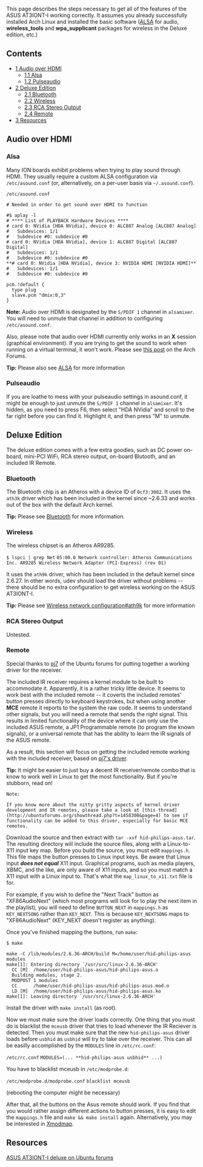 This page describes the steps necessary to get all of the features of the ASUS AT3IONT-I working correctly. It assumes you already successfully installed Arch Linux and installed the basic software ([ALSA](/index.php/ALSA "ALSA") for audio, **wireless_tools** and **wpa_supplicant** packages for wireless in the Deluxe edition, etc.)

## Contents

*   [1 Audio over HDMI](#Audio_over_HDMI)
    *   [1.1 Alsa](#Alsa)
    *   [1.2 Pulseaudio](#Pulseaudio)
*   [2 Deluxe Edition](#Deluxe_Edition)
    *   [2.1 Bluetooth](#Bluetooth)
    *   [2.2 Wireless](#Wireless)
    *   [2.3 RCA Stereo Output](#RCA_Stereo_Output)
    *   [2.4 Remote](#Remote)
*   [3 Resources](#Resources)

## Audio over HDMI

### Alsa

Many ION boards exhibit problems when trying to play sound through HDMI. They usually require a custom ALSA configuration via `/etc/asound.conf` (or, alternatively, on a per-user basis via `~/.asound.conf`).

 `/etc/asound.conf` 
```
# Needed in order to get sound over HDMI to function

#$ aplay -l
# **** List of PLAYBACK Hardware Devices ****
# card 0: NVidia [HDA NVidia], device 0: ALC887 Analog [ALC887 Analog]
#   Subdevices: 1/1
#   Subdevice #0: subdevice #0
# card 0: NVidia [HDA NVidia], device 1: ALC887 Digital [ALC887 Digital]
#   Subdevices: 1/1
#   Subdevice #0: subdevice #0
**# card 0: NVidia [HDA NVidia], device 3: NVIDIA HDMI [NVIDIA HDMI]**
#   Subdevices: 1/1
#   Subdevice #0: subdevice #0

pcm.!default {
  type plug
  slave.pcm "dmix:0,3"
}
```

**Note:** Audio over HDMI is designated by the `S/PDIF 1` channel in `alsamixer`. You will need to unmute that channel in addition to configuring `/etc/asound.conf`.

Also, please note that audio over HDMI currently only works in an **X** session (graphical environment). If you are trying to get the sound to work when running on a virtual terminal, it won't work. Please see [this post](https://bbs.archlinux.org/viewtopic.php?pid=858686#p858686) on the Arch Forums.

**Tip:** Please also see [ALSA](/index.php/ALSA "ALSA") for more information

### Pulseaudio

If you are loathe to mess with your pulseaudio settings in asound.conf, it might be enough to just unmute the `S/PDIF 1` channel in `alsamixer`. It's hidden, as you need to press F6, then select "HDA NVidia" and scroll to the far right before you can find it. Highlight it, and then press "M" to unmute.

## Deluxe Edition

The deluxe edition comes with a few extra goodies, such as DC power on-board, mini-PCI WiFi, RCA stereo output, on-board Blutooth, and an included IR Remote.

### Bluetooth

The Bluetooth chip is an Atheros with a device ID of `0cf3:3002`. It uses the `ath3k` driver which has been included in the kernel since ~2.6.33 and works out of the box with the default Arch kernel.

**Tip:** Please see [Bluetooth](/index.php/Bluetooth "Bluetooth") for more information.

### Wireless

The wireless chipset is an Atheros AR9285.

 `$ lspci | grep Net`  `05:00.0 Network controller: Atheros Communications Inc. AR9285 Wireless Network Adapter (PCI-Express) (rev 01)` 

It uses the `ath9k` driver, which has been included in the default kernel since 2.6.27\. In other words, udev should load the driver without problems -- there should be no extra configuration to get wireless working on the ASUS AT3IONT-I.

**Tip:** Please see [Wireless network configuration#ath9k](/index.php/Wireless_network_configuration#ath9k "Wireless network configuration") for more information

### RCA Stereo Output

Untested.

### Remote

Special thanks to [pj7](http://ubuntuforums.org/member.php?u=109915) of the Ubuntu forums for putting together a working driver for the receiver.

The included IR receiver requires a kernel module to be built to accommodate it. Apparently, it is a rather tricky little device. It seems to work best with the included remote -- it coverts the included remotes' button presses directly to keyboard keystrokes, but when using another **MCE** remote it reports to the system the raw code. It seems to understand other signals, but you will need a remote that sends the right signal. This results in limited functionality of the device where it can only use the included ASUS remote, a JP1 Programmable remote (to program the known signals), or a universal remote that has the ability to learn the IR signals of the ASUS remote.

As a result, this section will focus on getting the included remote working with the included receiver, based on [pj7's driver](http://ubuntuforums.org/showpost.php?p=9293063&postcount=12).

**Tip:** It might be easier to just buy a decent IR receiver/remote combo that is know to work well in Linux to get the most functionality. But if you're stubborn, read on!

	Note: 

	If you know more about the nitty gritty aspects of kernel driver development and IR remotes, please take a look at [this thread](http://ubuntuforums.org/showthread.php?t=1458300&page=4) to see if functionality can be added to this driver, especially for basic MCE remotes.

Download the source and then extract with `tar -xvf hid-philips-asus.tar`. The resulting directory will include the source files, along with a Linux-to-X11 input key map. Before you build the source, you must edit `mappings.h`. This file maps the button presses to Linux input keys. Be aware that Linux input ***does not equal*** X11 input. Graphical programs, such as media players, XBMC, and the like, are only aware of X11 inputs, and so you must match a X11 input with a Linux input to. That's what the `map_linux_to_x11.txt` file is for.

For example, if you wish to define the "Next Track" button as "XF86AudioNext" (which most programs will look for to play the next item in the playlist), you will need to define `BUTTON_NEXT` in `mappings.h` as `KEY_NEXTSONG` rather than `KEY_NEXT`. This is because `KEY_NEXTSONG` maps to "XF86AudioNext" (KEY_NEXT doesn't register as anything).

Once you've finished mapping the buttons, run `make`:

 `$ make` 
```
make -C /lib/modules/2.6.36-ARCH/build M=/home/user/hid-philips-asus modules
make[1]: Entering directory `/usr/src/linux-2.6.36-ARCH'
  CC [M]  /home/user/hid-philips-asus/hid-philips-asus.o
  Building modules, stage 2.
  MODPOST 1 modules
  CC      /home/user/hid-philips-asus/hid-philips-asus.mod.o
  LD [M]  /home/user/hid-philips-asus/hid-philips-asus.ko
make[1]: Leaving directory `/usr/src/linux-2.6.36-ARCH'
```

Install the driver with `make install` (as root).

Now we must make sure the driver loads correctly. One thing that you must do is blacklist the `mceusb` driver that tries to load whenever the IR Reciever is detected. Then you must make sure that the new `hid-philips-asus` driver loads before `usbhid` as `usbhid` will try to take over the receiver. This can all be easilly accomplished by the `MODULES` line in `/etc/rc.conf`:

 `/etc/rc.conf`  `MODULES=(... **hid-philips-asus usbhid** ...)` 

You have to blacklist mceusb in `/etc/modprobe.d`:

 `/etc/modprobe.d/modprobe.conf`  `blacklist mceusb` 

(rebooting the computer might be necessary)

After that, all the buttons on the Asus remote should work. If you find that you would rather assign different actions to button presses, it is easy to edit the `mappings.h` file and `make && make install` again. Alternatively, you may be interested in [Xmodmap](/index.php/Xmodmap "Xmodmap").

## Resources

[ASUS AT3IONT-I deluxe on Ubuntu forums](http://ubuntuforums.org/showthread.php?t=1458300)